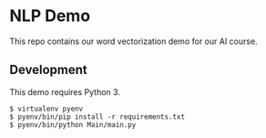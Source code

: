 # NLP Demo

This repo contains our word vectorization demo for our AI course.

## Development

This demo requires Python 3.

```
$ virtualenv pyenv
$ pyenv/bin/pip install -r requirements.txt
$ pyenv/bin/python Main/main.py
```
